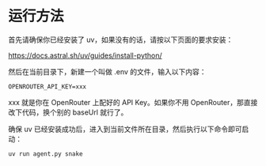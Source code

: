 # 运行方法

首先请确保你已经安装了 uv，如果没有的话，请按以下页面的要求安装：

https://docs.astral.sh/uv/guides/install-python/

然后在当前目录下，新建一个叫做 .env 的文件，输入以下内容：

```
OPENROUTER_API_KEY=xxx
```

xxx 就是你在 OpenRouter 上配好的 API Key。如果你不用 OpenRouter，那直接改下代码，换个别的 baseUrl 就行了。

确保 uv 已经安装成功后，进入到当前文件所在目录，然后执行以下命令即可启动：

```bash
uv run agent.py snake
```